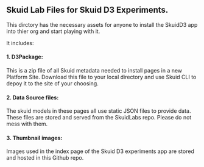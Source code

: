 ## Skuid Lab Files for Skuid D3 Experiments. 

This dirctory has the necessary assets for anyone to install the SkuidD3 app into thier org and start playing with it. 

It includes: 

#### 1.  D3Package:  
This is a zip file of all Skuid metadata needed to install pages in a new Platform Site. 
Download this file to your local directory and use Skuid CLI to depoy it to the site of your choosing. 

#### 2.  Data Source files: 
The skuid models in these pages all use static JSON files to provide data.  These files are stored and served from the SkuidLabs repo. Please do not mess with them. 

#### 3.  Thumbnail images: 
Images used in the index page of the Skuid D3 experiments app are stored and hosted in this Github repo. 
